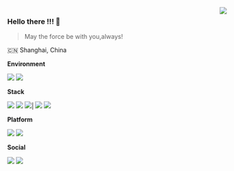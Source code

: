 <img align="right" src="https://github-readme-stats.vercel.app/api?username=ravachol-yang&show_icons=true&icon_color=805AD5&text_color=718096&bg_color=ffffff" />

### Hello there !!! 👋
> May the force be with you,always!

:cn: Shanghai, China

**Environment**

[![](https://img.shields.io/badge/Desktop-Arch%20Linux-33aadd?style=flat-square&logo=arch-linux&logoColor=ffffff)](https://www.archlinux.org/)
[![](https://img.shields.io/badge/Server-Debian%2011-dd4814?style=flat-square&logo=debian&logoColor=ffffff)](https://www.debian.org/)

**Stack**

[![](https://img.shields.io/badge/-Linux-f2c63f?style=flat-square&logo=linux&logoColor=ffffff)](https://kernel.org/)
[![](https://img.shields.io/badge/-Ruby%20on%20Rails-ff2d20?style=flat-square&logo=rubyonrails&logoColor=ffffff)](https://rubyonrails.com/)
[![](https://img.shields.io/badge/-Docker-0167fe?style=flat-square&logo=docker&logoColor=ffffff)](https://www.docker.com/)|
[![](https://img.shields.io/badge/-PostgreSQL-346891?style=flat-square&logo=postgresql&logoColor=ffffff)](https://www.postgresql.org/)
[![](https://img.shields.io/badge/-Redis-a51f17?style=flat-square&logo=redis&logoColor=ffffff)](https://www.redis.com/)

**Platform**

[![](https://img.shields.io/badge/-DigitalOcean-0167fe?style=flat-square&logo=digitalocean&logoColor=ffffff)](https://www.digitalocean.com/)
[![](https://img.shields.io/badge/-Vercel-000?style=flat-square&logo=vercel&logoColor=ffffff)](https://www.vercel.com/)

**Social**

[![](https://img.shields.io/badge/Bilibili-Mitth'raw'nuruodo-00A1D6?style=flat-square&logo=bilibili&logoColor=ffffff)](https://space.bilibili.com/442263994)
[![](https://img.shields.io/badge/Weibo-Mitth'raw'nuruodo-E6162D?style=flat-square&logo=sinaweibo&logoColor=ffffff)](https://weibo.com/u/7632860561)


